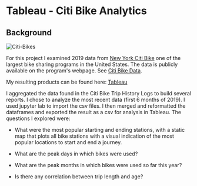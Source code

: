 # Tableau - Citi Bike Analytics

## Background

![Citi-Bikes](https://images.unsplash.com/photo-1523891046626-daa31d9e280f?ixlib=rb-1.2.1&ixid=eyJhcHBfaWQiOjEyMDd9&auto=format&fit=crop&w=1350&q=80)

For this project I examined 2019 data from [New York Citi Bike](https://en.wikipedia.org/wiki/Citi_Bike) one of the largest bike sharing programs in the United States. 
The data is publicly available on the program's webpage.  See [Citi Bike Data](https://www.citibikenyc.com/system-data).

My resulting products can be found here: [Tableau](https://public.tableau.com/profile/rob.seaberg#!/vizhome/City_Bikes/2019StartStationPopularity)


I aggregated the data found in the Citi Bike Trip History Logs to build several reports.  I chose to analyze the most recent data (first 6 months of 2019).  I used jupyter lab to import the csv files.  I then merged and reformatted the dataframes and exported the result as a csv for analysis in Tableau.  The questions I explored were: 

* What were the most popular starting and ending stations, with a static map that plots all bike stations with a visual indication of the most popular locations to start and end a journey.

* What are the peak days in which bikes were used? 

* What are the peak months in which bikes were used so far this year? 

* Is there any correlation between trip length and age?


